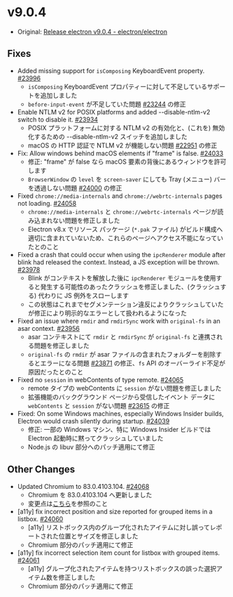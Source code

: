 # v9.0.4

- Original: [Release electron v9.0.4 - electron/electron](https://github.com/electron/electron/releases/tag/v9.0.4)

## Fixes

- Added missing support for `isComposing` KeyboardEvent property. [#23996](https://github.com/electron/electron/pull/23996)
  - `isComposing` KeyboardEvent プロパティーに対して不足しているサポートを追加しました
  - `before-input-event` が不足していた問題 [#23244](https://github.com/electron/electron/issues/23244) の修正
- Enable NTLM v2 for POSIX platforms and added --disable-ntlm-v2 switch to disable it. [#23934](https://github.com/electron/electron/pull/23934)
  - POSIX プラットフォームに対する NTLM v2 の有効化と、(これを) 無効化するための --disable-ntlm-v2 スイッチを追加しました
  - macOS の HTTP 認証で NTLM v2 が機能しない問題 [#22951](https://github.com/electron/electron/issues/22951) の修正
- Fix: Allow windows behind macOS elements if "frame" is false. [#24033](https://github.com/electron/electron/pull/24033)
  - 修正: "frame" が false なら macOS 要素の背後にあるウィンドウを許可します
  - `BrowserWindow` の `level` を `screen-saver` にしても Tray (メニュー) バーを透過しない問題 [#24000](https://github.com/electron/electron/issues/24000) の修正
- Fixed `chrome://media-internals` and `chrome://webrtc-internals` pages not loading. [#24058](https://github.com/electron/electron/pull/24058)
  - `chrome://media-internals` と `chrome://webrtc-internals` ページが読み込まれない問題を修正しました
  - Electron v8.x でリソース パッケージ (`*.pak` ファイル) がビルド構成へ適切に含まれていないため、これらのページへアクセス不能になっていたとのこと
- Fixed a crash that could occur when using the `ipcRenderer` module after blink had released the context. Instead, a JS exception will be thrown. [#23978](https://github.com/electron/electron/pull/23978)
  - Blink がコンテキストを解放した後に `ipcRenderer` モジュールを使用すると発生する可能性のあったクラッシュを修正しました、(クラッシュする) 代わりに JS 例外をスローします
  - この状態はこれまでセグメンテーション違反によりクラッシュしていたが修正により明示的なエラーとして扱われるようになった
- Fixed an issue where `rmdir` and `rmdirSync` work with `original-fs` in an asar context. [#23956](https://github.com/electron/electron/pull/23956)
  - asar コンテキストにて `rmdir` と `rmdirSync` が `original-fs` と連携される問題を修正しました
  - `original-fs` の `rmdir` が asar ファイルの含まれたフォルダーを削除するとエラーになる問題 [#23871](https://github.com/electron/electron/issues/23871) の修正、`fs` API のオーバーライド不足が原因だったとのこと
- Fixed no `session` in webContents of type remote. [#24065](https://github.com/electron/electron/pull/24065)
  - remote タイプの webContents に `session` がない問題を修正しました
  - 拡張機能のバックグラウンド ページから受信したイベント データに `webContents` と `session` がない問題 [#23615](https://github.com/electron/electron/issues/23615) の修正
- Fixed: On some Windows machines, especially Windows Insider builds, Electron would crash silently during startup. [#24039](https://github.com/electron/electron/pull/24039)
  - 修正: 一部の Windows マシン、特に Windows Insider ビルドでは Electron 起動時に黙ってクラッシュしていました
  - Node.js の libuv 部分へのパッチ適用にて修正

## Other Changes

- Updated Chromium to 83.0.4103.104. [#24068](https://github.com/electron/electron/pull/24068)
  - Chromium を 83.0.4103.104 へ更新しました
  - 変更点は[こちら](https://chromium.googlesource.com/chromium/src/+log/83.0.4103.103..83.0.4103.104?n=10000&pretty=fuller)を参照のこと
- [a11y] fix incorrect position and size reported for grouped items in a listbox. [#24060](https://github.com/electron/electron/pull/24060)
  - [a11y] リストボックス内のグループ化されたアイテムに対し誤ってレポートされた位置とサイズを修正しました
  - Chromium 部分のパッチ適用にて修正
- [a11y] fix incorrect selection item count for listbox with grouped items. [#24061](https://github.com/electron/electron/pull/24061)
  - [a11y] グループ化されたアイテムを持つリストボックスの誤った選択アイテム数を修正しました
  - Chromium 部分のパッチ適用にて修正
